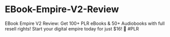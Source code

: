 # EBook-Empire-V2-Review
EBook Empire V2 Review: Get 100+ PLR eBooks &amp; 50+ Audiobooks with full resell rights! Start your digital empire today for just $16! 🚀 #PLR
